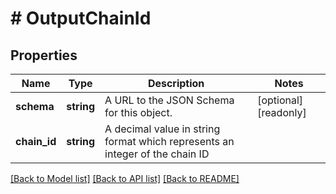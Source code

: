 # # OutputChainId

## Properties

Name | Type | Description | Notes
------------ | ------------- | ------------- | -------------
**schema** | **string** | A URL to the JSON Schema for this object. | [optional] [readonly]
**chain_id** | **string** | A decimal value in string format which represents an integer of the chain ID |

[[Back to Model list]](../../README.md#models) [[Back to API list]](../../README.md#endpoints) [[Back to README]](../../README.md)

